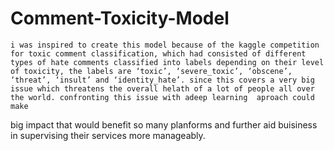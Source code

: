 # Comment-Toxicity-Model
    i was inspired to create this model because of the kaggle competition for toxic comment classification, which had consisted of different types of hate comments classified into labels depending on their level of toxicity, the labels are ‘toxic’, ‘severe_toxic’, ‘obscene’, ‘threat’, ‘insult’ and ‘identity_hate’. since this covers a very big issue which threatens the overall helath of a lot of people all over the world. confronting this issue with adeep learning  aproach could make 
big impact that would benefit so many planforms and further aid buisiness in supervising their services more manageably.
    
